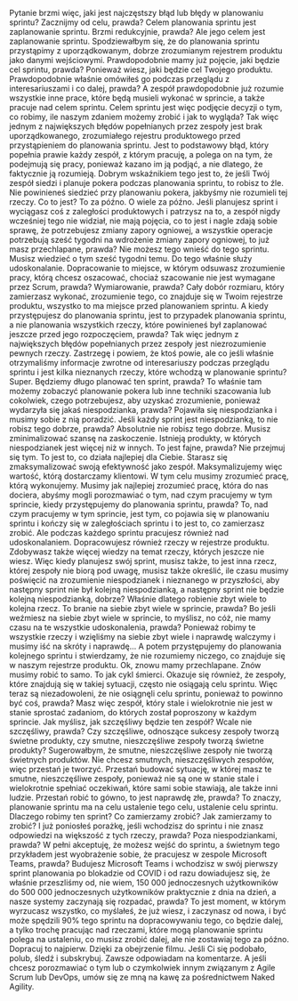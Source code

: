 Pytanie brzmi więc, jaki jest najczęstszy błąd lub błędy w planowaniu sprintu? Zacznijmy od celu, prawda? Celem planowania sprintu jest zaplanowanie sprintu. Brzmi redukcyjnie, prawda? Ale jego celem jest zaplanowanie sprintu. Spodziewałbym się, że do planowania sprintu przystąpimy z uporządkowanym, dobrze zrozumianym rejestrem produktu jako danymi wejściowymi. Prawdopodobnie mamy już pojęcie, jaki będzie cel sprintu, prawda? Ponieważ wiesz, jaki będzie cel Twojego produktu. Prawdopodobnie właśnie omówiłeś go podczas przeglądu z interesariuszami i co dalej, prawda? A zespół prawdopodobnie już rozumie wszystkie inne prace, które będą musieli wykonać w sprincie, a także pracuje nad celem sprintu. Celem sprintu jest więc podjęcie decyzji o tym, co robimy, ile naszym zdaniem możemy zrobić i jak to wygląda? Tak więc jednym z największych błędów popełnianych przez zespoły jest brak uporządkowanego, zrozumiałego rejestru produktowego przed przystąpieniem do planowania sprintu. Jest to podstawowy błąd, który popełnia prawie każdy zespół, z którym pracuję, a polega on na tym, że podejmują się pracy, ponieważ kazano im ją podjąć, a nie dlatego, że faktycznie ją rozumieją. Dobrym wskaźnikiem tego jest to, że jeśli Twój zespół siedzi i planuje pokera podczas planowania sprintu, to robisz to źle. Nie powinieneś siedzieć przy planowaniu pokera, jakbyśmy nie rozumieli tej rzeczy. Co to jest? To za późno. O wiele za późno. Jeśli planujesz sprint i wyciągasz coś z zaległości produktowych i patrzysz na to, a zespół nigdy wcześniej tego nie widział, nie mają pojęcia, co to jest i nagle zdają sobie sprawę, że potrzebujesz zmiany zapory ogniowej, a wszystkie operacje potrzebują sześć tygodni na wdrożenie zmiany zapory ogniowej, to już masz przechlapane, prawda? Nie możesz tego wnieść do tego sprintu. Musisz wiedzieć o tym sześć tygodni temu. Do tego właśnie służy udoskonalanie. Dopracowanie to miejsce, w którym odsuwasz zrozumienie pracy, którą chcesz oszacować, chociaż szacowanie nie jest wymagane przez Scrum, prawda? Wymiarowanie, prawda? Cały dobór rozmiaru, który zamierzasz wykonać, zrozumienie tego, co znajduje się w Twoim rejestrze produktu, wszystko to ma miejsce przed planowaniem sprintu. A kiedy przystępujesz do planowania sprintu, jest to przypadek planowania sprintu, a nie planowania wszystkich rzeczy, które powinieneś był zaplanować jeszcze przed jego rozpoczęciem, prawda? Tak więc jednym z największych błędów popełnianych przez zespoły jest niezrozumienie pewnych rzeczy. Zastrzegę i powiem, że ktoś powie, ale co jeśli właśnie otrzymaliśmy informacje zwrotne od interesariuszy podczas przeglądu sprintu i jest kilka nieznanych rzeczy, które wchodzą w planowanie sprintu? Super. Będziemy długo planować ten sprint, prawda? To właśnie tam możemy zobaczyć planowanie pokera lub inne techniki szacowania lub cokolwiek, czego potrzebujesz, aby uzyskać zrozumienie, ponieważ wydarzyła się jakaś niespodzianka, prawda? Pojawiła się niespodzianka i musimy sobie z nią poradzić. Jeśli każdy sprint jest niespodzianką, to nie robisz tego dobrze, prawda? Absolutnie nie robisz tego dobrze. Musisz zminimalizować szansę na zaskoczenie. Istnieją produkty, w których niespodzianek jest więcej niż w innych. To jest fajne, prawda? Nie przejmuj się tym. To jest to, co działa najlepiej dla Ciebie. Starasz się zmaksymalizować swoją efektywność jako zespół. Maksymalizujemy więc wartość, którą dostarczamy klientowi. W tym celu musimy zrozumieć pracę, którą wykonujemy. Musimy jak najlepiej zrozumieć pracę, która do nas dociera, abyśmy mogli porozmawiać o tym, nad czym pracujemy w tym sprincie, kiedy przystępujemy do planowania sprintu, prawda? To, nad czym pracujemy w tym sprincie, jest tym, co pojawia się w planowaniu sprintu i kończy się w zaległościach sprintu i to jest to, co zamierzasz zrobić. Ale podczas każdego sprintu pracujesz również nad udoskonalaniem. Dopracowujesz również rzeczy w rejestrze produktu. Zdobywasz także więcej wiedzy na temat rzeczy, których jeszcze nie wiesz. Więc kiedy planujesz swój sprint, musisz także, to jest inna rzecz, której zespoły nie biorą pod uwagę, musisz także określić, ile czasu musimy poświęcić na zrozumienie niespodzianek i nieznanego w przyszłości, aby następny sprint nie był kolejną niespodzianką, a następny sprint nie będzie kolejną niespodzianką, dobrze? Właśnie dlatego robienie zbyt wiele to kolejna rzecz. To branie na siebie zbyt wiele w sprincie, prawda? Bo jeśli weźmiesz na siebie zbyt wiele w sprincie, to myślisz, no cóż, nie mamy czasu na te wszystkie udoskonalenia, prawda? Ponieważ robimy te wszystkie rzeczy i wzięliśmy na siebie zbyt wiele i naprawdę walczymy i musimy iść na skróty i naprawdę... A potem przystępujemy do planowania kolejnego sprintu i stwierdzamy, że nie rozumiemy niczego, co znajduje się w naszym rejestrze produktu. Ok, znowu mamy przechlapane. Znów musimy robić to samo. To jak cykl śmierci. Okazuje się również, że zespoły, które znajdują się w takiej sytuacji, często nie osiągają celu sprintu. Więc teraz są niezadowoleni, że nie osiągnęli celu sprintu, ponieważ to powinno być coś, prawda? Masz więc zespół, który stale i wielokrotnie nie jest w stanie sprostać zadaniom, do których został poproszony w każdym sprincie. Jak myślisz, jak szczęśliwy będzie ten zespół? Wcale nie szczęśliwy, prawda? Czy szczęśliwe, odnoszące sukcesy zespoły tworzą świetne produkty, czy smutne, nieszczęśliwe zespoły tworzą świetne produkty? Sugerowałbym, że smutne, nieszczęśliwe zespoły nie tworzą świetnych produktów. Nie chcesz smutnych, nieszczęśliwych zespołów, więc przestań je tworzyć. Przestań budować sytuację, w której masz te smutne, nieszczęśliwe zespoły, ponieważ nie są one w stanie stale i wielokrotnie spełniać oczekiwań, które sami sobie stawiają, ale także inni ludzie. Przestań robić to gówno, to jest naprawdę złe, prawda? To znaczy, planowanie sprintu ma na celu ustalenie tego celu, ustalenie celu sprintu. Dlaczego robimy ten sprint? Co zamierzamy zrobić? Jak zamierzamy to zrobić? I już poniosłeś porażkę, jeśli wchodzisz do sprintu i nie znasz odpowiedzi na większość z tych rzeczy, prawda? Poza niespodziankami, prawda? W pełni akceptuję, że możesz wejść do sprintu, a świetnym tego przykładem jest wyobrażenie sobie, że pracujesz w zespole Microsoft Teams, prawda? Budujesz Microsoft Teams i wchodzisz w swój pierwszy sprint planowania po blokadzie od COVID i od razu dowiadujesz się, że właśnie przeszliśmy od, nie wiem, 150 000 jednoczesnych użytkowników do 500 000 jednoczesnych użytkowników praktycznie z dnia na dzień, a nasze systemy zaczynają się rozpadać, prawda? To jest moment, w którym wyrzucasz wszystko, co myślałeś, że już wiesz, i zaczynasz od nowa, i być może spędzili 90% tego sprintu na dopracowywaniu tego, co będzie dalej, a tylko trochę pracując nad rzeczami, które mogą planowanie sprintu polega na ustaleniu, co musisz zrobić dalej, ale nie zostawiaj tego za późno. Dopracuj to najpierw. Dzięki za obejrzenie filmu. Jeśli Ci się podobało, polub, śledź i subskrybuj. Zawsze odpowiadam na komentarze. A jeśli chcesz porozmawiać o tym lub o czymkolwiek innym związanym z Agile Scrum lub DevOps, umów się ze mną na kawę za pośrednictwem Naked Agility.